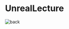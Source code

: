 # UnrealLecture
![back](https://github.com/GhostTeam31k/UnrealLecture/assets/148298741/4a86bcba-ce22-4ea5-9aec-206d3b8c9d68)

